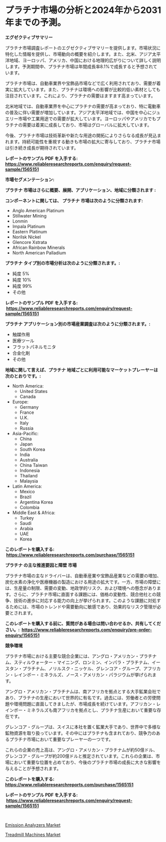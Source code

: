 <p><h1>プラチナ市場の分析と2024年から2031年までの予測。</h1></p><p><strong>エグゼクティブサマリー</strong></p>
<p><p>プラチナ市場調査レポートのエグゼクティブサマリーを提供します。市場状況に特化した情報を提供し、市場動向の概要を紹介します。また、北米、アジア太平洋地域、ヨーロッパ、アメリカ、中国における地理的広がりについて詳しく説明します。予測期間中、プラチナ市場は年間成長率8.1%で成長すると予想されています。</p><p>プラチナ市場は、自動車業界や宝飾品市場などで広く利用されており、需要が着実に拡大しています。また、プラチナは環境への影響が比較的低い素材としても注目されています。これにより、プラチナの需要はますます高まっています。</p><p>北米地域では、自動車業界を中心にプラチナの需要が高まっており、特に電動車の普及に伴い需要が増加しています。アジア太平洋地域では、中国を中心にジュエリー市場や工業用途での需要が拡大しています。ヨーロッパやアメリカでもプラチナの需要は着実に成長しており、市場はグローバルに拡大しています。</p><p>今後、プラチナ市場は技術革新や新たな用途の開拓によりさらなる成長が見込まれます。持続可能性を重視する動きも市場の拡大に寄与しており、プラチナ市場は引き続き成長が期待されています。</p></p>
<p><strong>レポートのサンプル PDF を入手する: <a href="https://www.reliableresearchreports.com/enquiry/request-sample/1565151">https://www.reliableresearchreports.com/enquiry/request-sample/1565151</a></strong></p>
<p><strong>市場セグメンテーション:</strong></p>
<p><strong> プラチナ 市場はさらに概要、展開、アプリケーション、地域に分類されます :</strong></p>
<p><strong>コンポーネントに関しては、 プラチナ 市場は次のように分類されます: &nbsp;</strong></p>
<p><ul><li>Anglo American Platinum</li><li>Stillwater Mining</li><li>Lonmin</li><li>Impala Platinum</li><li>Eastern Platinum</li><li>Norilsk Nickel</li><li>Glencore Xstrata</li><li>African Rainbow Minerals</li><li>North American Palladium</li></ul></p>
<p><strong> プラチナ タイプ別の市場分析は次のように分類されます。:</strong></p>
<p><ul><li>純度 5%</li><li>純度 10%</li><li>純度 99%</li><li>その他</li></ul></p>
<p><strong>レポートのサンプル PDF を入手する: &nbsp;<a href="https://www.reliableresearchreports.com/enquiry/request-sample/1565151">https://www.reliableresearchreports.com/enquiry/request-sample/1565151</a></strong></p>
<p><strong> プラチナ アプリケーション別の市場産業調査は次のように分類されます。:</strong></p>
<p><ul><li>触媒作用</li><li>医療ツール</li><li>フラットパネルモニタ</li><li>合金化剤</li><li>その他</li></ul></p>
<p><strong>地域に関して言えば、プラチナ 地域ごとに利用可能なマーケットプレーヤーは次のとおりです。:</strong></p>
<p><ul>
    <li>
        North America:
        <ul>
            <li>United States</li>
            <li>Canada</li>
        </ul>
    </li>
    <li>
        Europe:
        <ul>
            <li>Germany</li>
            <li>France</li>
            <li>U.K.</li>
            <li>Italy</li>
            <li>Russia</li>
        </ul>
    </li>
    <li>
        Asia-Pacific:
        <ul>
            <li>China</li>
            <li>Japan</li>
            <li>South Korea</li>
            <li>India</li>
            <li>Australia</li>
            <li>China Taiwan</li>
            <li>Indonesia</li>
            <li>Thailand</li>
            <li>Malaysia</li>
        </ul>
    </li>
    <li>
        Latin America:
        <ul>
            <li>Mexico</li>
            <li>Brazil</li>
            <li>Argentina Korea</li>
            <li>Colombia</li>
        </ul>
    </li>
    <li>
        Middle East & Africa:
        <ul>
            <li>Turkey</li>
            <li>Saudi</li>
            <li>Arabia</li>
            <li>UAE</li>
            <li>Korea</li>
        </ul>
    </li>
    </ul></p>
<p><strong>このレポートを購入する: &nbsp;<a href="https://www.reliableresearchreports.com/purchase/1565151">https://www.reliableresearchreports.com/purchase/1565151</a></strong></p>
<p><strong>プラチナ の主な推進要因と障壁 市場</strong></p>
<p><p>プラチナ市場の主なドライバーは、自動車産業や宝飾品産業などの需要の増加、炭化水素の浄化や医療機器の製造における用途の拡大です。一方、市場の障壁には、生産量の制限、需要の変動、地政学的リスク、および環境への懸念があります。さらに、プラチナ市場に直面する課題には、価格の変動性、競合他社との競争、技術の進歩に対応する能力の向上が挙げられます。このような課題に対処するためには、市場のトレンドや需要動向に敏感であり、効果的なリスク管理が必要とされます。</p></p>
<p><strong>このレポートを購入する前に、質問がある場合は問い合わせるか、共有してください。:&nbsp; <a href="https://www.reliableresearchreports.com/enquiry/pre-order-enquiry/1565151">https://www.reliableresearchreports.com/enquiry/pre-order-enquiry/1565151</a></strong></p>
<p><strong>競争環境</strong></p>
<p><p>プラチナ市場における主要な競合企業には、アングロ・アメリカン・プラチナム、スティルウォーター・マイニング、ロンミン、インパラ・プラチナム、イースタン・プラチナム、ノリルスク・ニッケル、グレンコア・グループ、アフリカン・レインボー・ミネラルズ、ノース・アメリカン・パラジウムが挙げられます。</p><p>アングロ・アメリカン・プラチナムは、南アフリカを拠点とする大手鉱業会社であり、プラチナの生産において世界的に有名です。過去には、労働者との労使問題や環境問題に直面してきましたが、市場成長を続けています。アフリカン・レインボー・ミネラルズも南アフリカを拠点とし、プラチナ生産において重要な存在です。</p><p>グレンコア・グループは、スイスに本社を置く鉱業大手であり、世界中で多様な鉱物資源を取り扱っています。その中にはプラチナも含まれており、競争力のあるプラチナ市場において重要なプレーヤーの一つです。</p><p>これらの企業の売上高は、アングロ・アメリカン・プラチナムが約50億ドル、グレンコア・グループが約200億ドルと推定されています。これらの企業は、市場において重要な位置を占めており、今後のプラチナ市場の成長に大きな影響を与えることが予想されます。</p></p>
<p><strong>このレポートを購入する: &nbsp; <a href="https://www.reliableresearchreports.com/purchase/1565151">https://www.reliableresearchreports.com/purchase/1565151</a></strong></p>
<p><strong>レポートのサンプル PDF を入手する: &nbsp;<a href="https://www.reliableresearchreports.com/enquiry/request-sample/1565151">https://www.reliableresearchreports.com/enquiry/request-sample/1565151</a></strong><strong></strong></p>
<p>&nbsp;</p>
<p><p><a href="https://five-trouble-98a.notion.site/Emission-Analyzers-Market-Research-Report-Reveals-The-Latest-Trends-And-Opportunities-of-this-Market-038b159f8246403898f9db629a6b44c3">Emission Analyzers Market</a></p><p><a href="https://github.com/Sarissaschmalingtr6fz2739/Market-Research-Report-List-1/blob/main/treadmill-machines-market.md">Treadmill Machines Market</a></p></p>